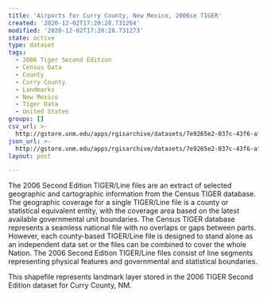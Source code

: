 ```yaml
---
title: 'Airports for Curry County, New Mexico, 2006se TIGER'
created: '2020-12-02T17:20:28.731264'
modified: '2020-12-02T17:20:28.731273'
state: active
type: dataset
tags:
  - 2006 Tiger Second Edition
  - Census Data
  - County
  - Curry County
  - Landmarks
  - New Mexico
  - Tiger Data
  - United States
groups: []
csv_url: >-
  http://gstore.unm.edu/apps/rgisarchive/datasets/7e9265e2-037c-43f6-af24-dc7456504721/tgr2006se_curr_lkd.derived.csv
json_url: >-
  http://gstore.unm.edu/apps/rgisarchive/datasets/7e9265e2-037c-43f6-af24-dc7456504721/tgr2006se_curr_lkd.derived.json
layout: post

---
```

The 2006 Second Edition TIGER/Line files are an extract of selected geographic and cartographic information from the Census TIGER database.  The geographic coverage for a single TIGER/Line file is a county or statistical equivalent entity, with the coverage area based on the latest available governmental unit boundaries. The Census TIGER database represents a seamless national file with no overlaps or gaps between parts.  However, each county-based TIGER/Line file is designed to stand alone as an independent data set or the files can be combined to cover the whole Nation.  The 2006 Second Edition  TIGER/Line files consist of line segments representing physical features and governmental and statistical boundaries.  

This shapefile represents landmark layer stored in the 2006 TIGER Second Edition dataset for Curry County, NM.
